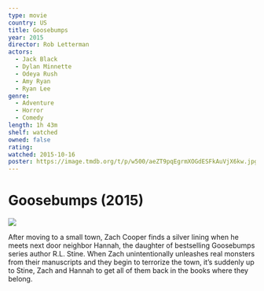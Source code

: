 ```yaml
---
type: movie
country: US
title: Goosebumps
year: 2015
director: Rob Letterman
actors:
  - Jack Black
  - Dylan Minnette
  - Odeya Rush
  - Amy Ryan
  - Ryan Lee
genre:
  - Adventure
  - Horror
  - Comedy
length: 1h 43m
shelf: watched
owned: false
rating:
watched: 2015-10-16
poster: https://image.tmdb.org/t/p/w500/aeZT9pqEgrmXOGdESFkAuVjX6kw.jpg
---
```


# Goosebumps (2015)

![](https://image.tmdb.org/t/p/w500/aeZT9pqEgrmXOGdESFkAuVjX6kw.jpg)

After moving to a small town, Zach Cooper finds a silver lining when he meets next door neighbor Hannah, the daughter of bestselling Goosebumps series author R.L. Stine. When Zach unintentionally unleashes real monsters from their manuscripts and they begin to terrorize the town, it’s suddenly up to Stine, Zach and Hannah to get all of them back in the books where they belong.